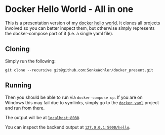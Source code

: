 # Docker Hello World - All in one

This is a presentation version of my [docker hello
world](https://github.com/SonkeWohler/docker_yaml).  It clones all projects
involved so you can better inspect them, but otherwise simply represents the
docker-compose part of it (i.e. a single yaml file).

## Cloning

Simply run the following:

```
git clone --recursive git@github.com:SonkeWohler/docker_present.git
```

## Running

Then you should be able to run via `docker-compose up`.  If you are on Windows
this may fail due to symlinks, simply go to the [`docker_yaml`](./docker_yaml)
project and run from there.

The output will be at [`localhost:8080`](http://localhost:8080).

You can inspect the backend output at [`127.0.0.1:5000/hello`](http://127.0.0.1:5000/hello).
